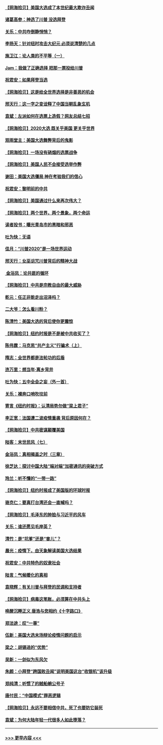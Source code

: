 #### [【网海拾贝】美国大选成了本世纪最大欺诈丑闻](../pages/nsc993/n12538029.md?t=11110502) 
#### [诸葛高参：神选了川普 没选拜登](../pages/nsc993/n12537664.md?t=11110502) 
#### [关乐：中共咋倒静悄悄？](../pages/nsc993/n12537615.md?t=11110502) 
#### [李扬天：针对纽时攻击大纪元 必须说清楚的几点](../pages/nsc993/n12536001.md?t=11110502) 
#### [施卫江：论人类的不平等（一）](../pages/nsc993/n12535700.md?t=11110502) 
#### [Jam：我做了正确选择 把那一票投给川普](../pages/nsc993/n12535743.md?t=11110502) 
#### [祝君安：如果拜登当选](../pages/nsc993/n12535726.md?t=11110502) 
#### [【网海拾贝】这是给全世界选择是非善恶的机会](../pages/nsc993/n12535061.md?t=11110502) 
#### [邢天行：这一字之变诠释了中国当朝乱象玄机](../pages/nsc993/n12533446.md?t=11110502) 
#### [袁斌：左派如何在选票上造假？网友总结七招](../pages/nsc993/n12533180.md?t=11110502) 
#### [【网海拾贝】2020大选 既关乎美国 更关乎世界](../pages/nsc993/n12533161.md?t=11110502) 
#### [观雨堂主：美国大选舞弊背后的鬼影](../pages/nsc993/n12533153.md?t=11110502) 
#### [【网海拾贝】一场没有硝烟的选票战争](../pages/nsc993/n12531883.md?t=11110502) 
#### [【网海拾贝】美国人民不会接受选举作弊](../pages/nsc993/n12528850.md?t=11110502) 
#### [谢田：美国大选僵局 神在考验我们的信心](../pages/nsc993/n12527932.md?t=11110502) 
#### [祝君安：黎明前的中共](../pages/nsc993/n12524071.md?t=11110502) 
#### [【网海拾贝】美国通过什么来再次伟大？](../pages/nsc993/n12523844.md?t=11110502) 
#### [【网海拾贝】两个世界，两个景象，两个命运](../pages/nsc993/n12521419.md?t=11110502) 
#### [读者投书：曝光青岛市的黑暗和邪恶](../pages/nsc993/n12520988.md?t=11110502) 
#### [吐为快：无语](../pages/nsc993/n12518588.md?t=11110502) 
#### [佳月：“川普2020”是一场世界运动](../pages/nsc993/n12518581.md?t=11110502) 
#### [邢天行：女巫诅咒川普背后的精神大战](../pages/nsc993/n12517257.md?t=11110502) 
#### [ 金浴凤：论共匪的循环](../pages/nsc993/n12517133.md?t=11110502) 
#### [【网海拾贝】中共是宗教自由的最大威胁](../pages/nsc993/n12516879.md?t=11110502) 
#### [乾元：任正非能走出沼泽吗？](../pages/nsc993/n12515831.md?t=11110502) 
#### [二大爷：怎么看川粉？](../pages/nsc993/n12515820.md?t=11110502) 
#### [陈清竹：美国大选的背后使你更震惊](../pages/nsc993/n12515589.md?t=11110502) 
#### [【网海拾贝】纽约时报是不是被中共收买了？](../pages/nsc993/n12515122.md?t=11110502) 
#### [陈伟霆：马克思“共产主义”行骗术（上）](../pages/nsc993/n12510217.md?t=11110502) 
#### [隋志：全世界都是法轮功的后盾](../pages/nsc993/n12510636.md?t=11110502) 
#### [连万里：想当年‧离乡背井](../pages/nsc993/n12510623.md?t=11110502) 
#### [吐为快：五中全会之妄（外一首）](../pages/nsc993/n12510470.md?t=11110502) 
#### [关乐：裸奔口哨吹坟前](../pages/nsc993/n12510403.md?t=11110502) 
#### [寄言《纽约时报》：认清局势勿做“梁上君子”](../pages/nsc993/n12510042.md?t=11110502) 
#### [李正宽：法国遭二波疫情重袭 背后原因何在？](../pages/nsc993/n12509971.md?t=11110502) 
#### [【网海拾贝】中共密谋颠覆美国](../pages/nsc993/n12509816.md?t=11110502) 
#### [陆客：末世民风（七）](../pages/nsc993/n12507822.md?t=11110502) 
#### [金浴凤：真相揭盖之时（三章）](../pages/nsc993/n12507804.md?t=11110502) 
#### [徐芝达：探讨中国大陆“端对端”加密通讯的突破方式](../pages/nsc993/n12507682.md?t=11110502) 
#### [玲兰：听不懂的“一带一路”](../pages/nsc993/n12507669.md?t=11110502) 
#### [【网海拾贝】纽约时报成了美国版的环球时报](../pages/nsc993/n12507053.md?t=11110502) 
#### [骆克仁：要真打台湾还会一直喊吗？](../pages/nsc993/n12506843.md?t=11110502) 
#### [【网海拾贝】毛泽东的肿脸与习近平的风车](../pages/nsc993/n12504537.md?t=11110502) 
#### [关乐：谁还愿见毛岸英？](../pages/nsc993/n12503866.md?t=11110502) 
#### [清竹：是“坑爹”还是“害儿”？](../pages/nsc993/n12503034.md?t=11110502) 
#### [晨光：疫情下，由天象解读美国大选结果](../pages/nsc993/n12502536.md?t=11110502) 
#### [祝君安：中共特色的奴隶社会](../pages/nsc993/n12501529.md?t=11110502) 
#### [陆言：气候暖化的真相](../pages/nsc993/n12501183.md?t=11110502) 
#### [袁晓辉：有关川普与拜登的民调和支持者](../pages/nsc993/n12500433.md?t=11110502) 
#### [【网海拾贝】病毒这笔账，必须算在中共头上](../pages/nsc993/n12500320.md?t=11110502) 
#### [唤醒沉睡正义 唐浩与您相约《十字路口》](../pages/nsc993/n12497980.md?t=11110502) 
#### [郑法途：叹“一尊”](../pages/nsc993/n12498837.md?t=11110502) 
#### [伍新：美国大选末场辩论疫情问题的启示](../pages/nsc993/n12498829.md?t=11110502) 
#### [梁之：胡锡进的“优势”](../pages/nsc993/n12498780.md?t=11110502) 
#### [吴新：一剑似为东风欠](../pages/nsc993/n12498772.md?t=11110502) 
#### [朱颜：小拜登“跨国败丑闻”说明美国这台“收银机”该升级](../pages/nsc993/n12498731.md?t=11110502) 
#### [郑纯清：听惯了的贼船艄公号子](../pages/nsc993/n12498721.md?t=11110502) 
#### [唐付民：“中国模式”罪恶逻辑](../pages/nsc993/n12498310.md?t=11110502) 
#### [【网海拾贝】永远不要相信中共，死了也要防它装死](../pages/nsc993/n12498162.md?t=11110502) 
#### [袁斌：为何大陆年轻一代很多人如此堕落？](../pages/nsc993/n12495696.md?t=11110502) 

----
#### [ >>> 更早内容 <<< ](../indexes/nsc993-earlier.md)
